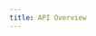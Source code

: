 ```yaml
---
title: API Overview
---
```


<ExternalRedirect href="https://docs.uniswap.org/protocol/V2/reference/API/overview" />
